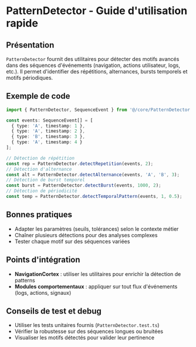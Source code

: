 # PatternDetector - Guide d'utilisation rapide

## Présentation

`PatternDetector` fournit des utilitaires pour détecter des motifs avancés dans des séquences d'événements (navigation, actions utilisateur, logs, etc.). Il permet d'identifier des répétitions, alternances, bursts temporels et motifs périodiques.

## Exemple de code

```typescript
import { PatternDetector, SequenceEvent } from '@/core/PatternDetector';

const events: SequenceEvent[] = [
  { type: 'A', timestamp: 1 },
  { type: 'A', timestamp: 2 },
  { type: 'B', timestamp: 3 },
  { type: 'A', timestamp: 4 }
];

// Détection de répétition
const rep = PatternDetector.detectRepetition(events, 2);
// Détection d'alternance
const alt = PatternDetector.detectAlternance(events, 'A', 'B', 3);
// Détection de burst temporel
const burst = PatternDetector.detectBurst(events, 1000, 2);
// Détection de périodicité
const temp = PatternDetector.detectTemporalPattern(events, 1, 0.5);
```

## Bonnes pratiques
- Adapter les paramètres (seuils, tolérances) selon le contexte métier
- Chaîner plusieurs détections pour des analyses complexes
- Tester chaque motif sur des séquences variées

## Points d'intégration
- **NavigationCortex** : utiliser les utilitaires pour enrichir la détection de patterns
- **Modules comportementaux** : appliquer sur tout flux d'événements (logs, actions, signaux)

## Conseils de test et debug
- Utiliser les tests unitaires fournis (`PatternDetector.test.ts`)
- Vérifier la robustesse sur des séquences longues ou bruitées
- Visualiser les motifs détectés pour valider leur pertinence 